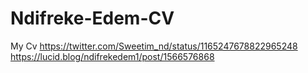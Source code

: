 # Ndifreke-Edem-CV
My Cv
https://twitter.com/Sweetim_nd/status/1165247678822965248
https://lucid.blog/ndifrekedem1/post/1566576868

